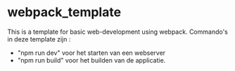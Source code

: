 # webpack_template
This is a template for basic web-development using webpack.
Commando's in deze template zijn : 
- "npm run dev" voor het starten van een webserver
- "npm run build" voor het builden van de applicatie.
